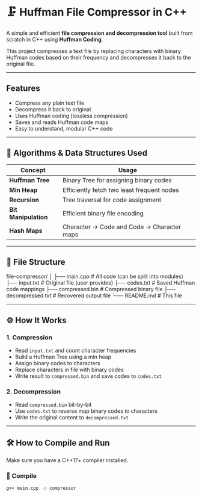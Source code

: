 # 🗜️ Huffman File Compressor in C++

A simple and efficient **file compression and decompression tool** built from scratch in C++ using **Huffman Coding**.

This project compresses a text file by replacing characters with binary Huffman codes based on their frequency and decompresses it back to the original file.

---

##  Features

-  Compress any plain text file
-  Decompress it back to original
-  Uses Huffman coding (lossless compression)
-  Saves and reads Huffman code maps
-  Easy to understand, modular C++ code

---

## 🧠 Algorithms & Data Structures Used

| Concept         | Usage                                      |
|-----------------|---------------------------------------------|
| **Huffman Tree**| Binary Tree for assigning binary codes      |
| **Min Heap**    | Efficiently fetch two least frequent nodes |
| **Recursion**   | Tree traversal for code assignment          |
| **Bit Manipulation** | Efficient binary file encoding         |
| **Hash Maps**   | Character → Code and Code → Character maps  |

---

## 📂 File Structure
file-compressor/
│
├── main.cpp # All code (can be split into modules)
├── input.txt # Original file (user provides)
├── codes.txt # Saved Huffman code mappings
├── compressed.bin # Compressed binary file
├── decompressed.txt # Recovered output file
└── README.md # This file

---

## ⚙️ How It Works

### 1. **Compression**
- Read `input.txt` and count character frequencies
- Build a Huffman Tree using a min heap
- Assign binary codes to characters
- Replace characters in file with binary codes
- Write result to `compressed.bin` and save codes to `codes.txt`

### 2. **Decompression**
- Read `compressed.bin` bit-by-bit
- Use `codes.txt` to reverse map binary codes to characters
- Write the original content to `decompressed.txt`

---

## 🛠️ How to Compile and Run

Make sure you have a C++17+ compiler installed.

### 🔧 Compile
```bash
g++ main.cpp -o compressor
